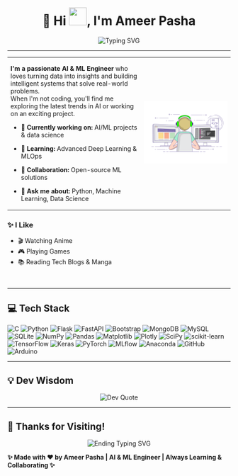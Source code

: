 <h1 align="center">
  💫 <b>Hi</b> <img src="https://raw.githubusercontent.com/MartinHeinz/MartinHeinz/master/wave.gif" width="40px" height="40px" />, 
  <b>I'm Ameer Pasha</b>
</h1>


<div align="center">
  <img src="https://readme-typing-svg.herokuapp.com?font=Pacifico&size=28&duration=3000&pause=1000&color=0077b6&center=true&vCenter=true&width=700&lines=AI+%26+ML+Engineer;Python+Developer;Aspiring+Data+Scientist;Building+AI+Solutions;From+India+%F0%9F%87%AE%F0%9F%87%B3" alt="Typing SVG" />
</div>

---


<table>
<tr>
  <td width="60%">
  
<b>I'm a passionate AI & ML Engineer</b> who loves turning data into insights and building intelligent systems that solve real-world problems.  
When I'm not coding, you'll find me exploring the latest trends in AI or working on an exciting project.  

- 🔭 <b>Currently working on:</b> AI/ML projects & data science  
- 🌱 <b>Learning:</b> Advanced Deep Learning & MLOps  
- 👯 <b>Collaboration:</b> Open-source ML solutions  
- 💬 <b>Ask me about:</b> Python, Machine Learning, Data Science    

  </td>
  <td width="40%">
    <img alt="Coding" width="100%" src="https://raw.githubusercontent.com/devSouvik/devSouvik/master/gif3.gif" />
  </td>
</tr>
</table>

<h3> ✨ I Like</h3>

- 🎬 Watching Anime  
- 🎮 Playing Games  
- 📚 Reading Tech Blogs & Manga
<br>

---



## 💻 Tech Stack

![C](https://img.shields.io/badge/C-%2300599C.svg?style=for-the-badge&logo=c&logoColor=white) ![Python](https://img.shields.io/badge/Python-3670A0?style=for-the-badge&logo=python&logoColor=ffdd54) ![Flask](https://img.shields.io/badge/Flask-000000?style=for-the-badge&logo=flask&logoColor=white) ![FastAPI](https://img.shields.io/badge/FastAPI-005571?style=for-the-badge&logo=fastapi&) ![Bootstrap](https://img.shields.io/badge/Bootstrap-7952B3?style=for-the-badge&logo=bootstrap&logoColor=white) ![MongoDB](https://img.shields.io/badge/MongoDB-4EA94B?style=for-the-badge&logo=mongodb&logoColor=white) ![MySQL](https://img.shields.io/badge/MySQL-4479A1?style=for-the-badge&logo=mysql&logoColor=white) ![SQLite](https://img.shields.io/badge/SQLite-07405E?style=for-the-badge&logo=sqlite&logoColor=white) ![NumPy](https://img.shields.io/badge/NumPy-013243?style=for-the-badge&logo=numpy&logoColor=white) ![Pandas](https://img.shields.io/badge/Pandas-150458?style=for-the-badge&logo=pandas&logoColor=white) ![Matplotlib](https://img.shields.io/badge/Matplotlib-ffffff?style=for-the-badge&logo=matplotlib&logoColor=black) ![Plotly](https://img.shields.io/badge/Plotly-3F4F75?style=for-the-badge&logo=plotly&logoColor=white) ![SciPy](https://img.shields.io/badge/SciPy-0C55A5?style=for-the-badge&logo=scipy&logoColor=white) ![scikit-learn](https://img.shields.io/badge/scikit--learn-F7931E?style=for-the-badge&logo=scikit-learn&logoColor=white) ![TensorFlow](https://img.shields.io/badge/TensorFlow-FF6F00?style=for-the-badge&logo=tensorflow&logoColor=white) ![Keras](https://img.shields.io/badge/Keras-D00000?style=for-the-badge&logo=keras&logoColor=white) ![PyTorch](https://img.shields.io/badge/PyTorch-EE4C2C?style=for-the-badge&logo=pytorch&logoColor=white) ![MLflow](https://img.shields.io/badge/MLflow-0077B5?style=for-the-badge&logo=mlflow&logoColor=white) ![Anaconda](https://img.shields.io/badge/Anaconda-44A833?style=for-the-badge&logo=anaconda&logoColor=white) ![GitHub](https://img.shields.io/badge/GitHub-121011?style=for-the-badge&logo=github&logoColor=white) ![Arduino](https://img.shields.io/badge/Arduino-00979D?style=for-the-badge&logo=arduino&logoColor=white) 

---



## 💡 Dev Wisdom
<div align="center">
  <img src="https://quotes-github-readme.vercel.app/api?type=horizontal&theme=radical" alt="Dev Quote"/>
</div>

---

## 🙌 Thanks for Visiting!
<div align="center">
  <img src="https://readme-typing-svg.herokuapp.com?font=Pacifico&size=24&duration=3000&pause=1000&color=0891b2&center=true&vCenter=true&width=600&lines=Thanks+for+stopping+by!;Let's+connect+and+innovate!;Building+AI+Solutions+together!" alt="Ending Typing SVG" />
</div>

**✨ Made with ❤ by Ameer Pasha | AI & ML Engineer | Always Learning & Collaborating ✨**
